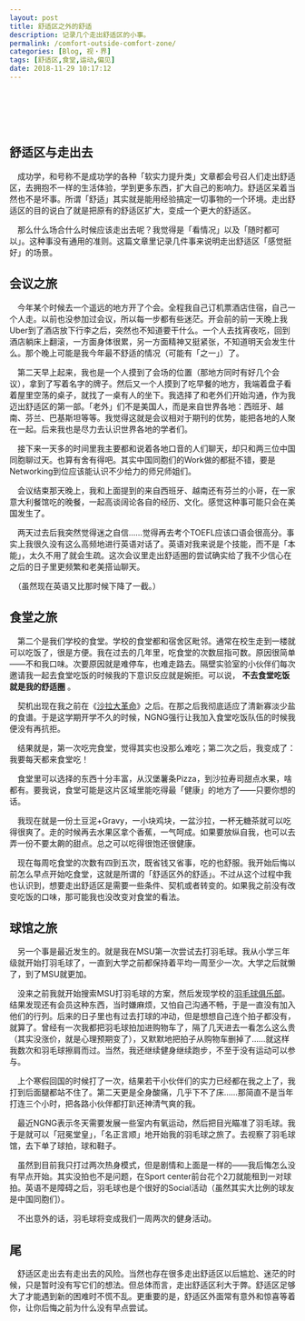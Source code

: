 ```yaml
---
layout: post
title: 舒适区之外的舒适
description: 记录几个走出舒适区的小事。
permalink: /comfort-outside-comfort-zone/
categories: [Blog, 视・界]
tags: [舒适区,食堂,运动,偏见]
date: 2018-11-29 10:17:12 
---
```


# 　

## 舒适区与走出去

　成功学，和号称不是成功学的各种「软实力提升类」文章都会号召人们走出舒适区，去拥抱不一样的生活体验，学到更多东西，扩大自己的影响力。舒适区呆着当然也不是坏事。所谓「舒适」其实就是能用经验搞定一切事物的一个环境。走出舒适区的目的说白了就是把原有的舒适区扩大，变成一个更大的舒适区。

　那么什么场合什么时候应该走出去呢？我觉得是「看情况」以及「随时都可以」。这种事没有通用的准则。这篇文章里记录几件事来说明走出舒适区「感觉挺好」的场景。

## 会议之旅

　今年某个时候去一个遥远的地方开了个会。全程我自己订机票酒店住宿，自己一个人走。以前也没参加过会议，所以每一步都有些迷茫。开会前的前一天晚上我Uber到了酒店放下行李之后，突然也不知道要干什么。一个人去找宵夜吃，回到酒店躺床上翻滚，一方面身体很累，另一方面精神又挺紧张，不知道明天会发生什么。那个晚上可能是我今年最不舒适的情况（可能有「之一」）了。

　第二天早上起来，我也是一个人摸到了会场的位置（那地方同时有好几个会议），拿到了写着名字的牌子。然后又一个人摸到了吃早餐的地方，我端着盘子看着屋里空荡的桌子，就找了一桌有人的坐下。我选择了和老外们开始沟通，作为我迈出舒适区的第一部。「老外」们不是美国人，而是来自世界各地：西班牙、越南、芬兰、巴基斯坦等等。我觉得这就是会议相对于期刊的优势，能把各地的人聚在一起。后来我也是尽力去认识世界各地的学者们。

　接下来一天多的时间里我主要都和说着各地口音的人们聊天，却只和两三位中国同胞聊过天。也算有舍有得吧。其实中国同胞们的Work做的都挺不错，要是Networking到位应该能认识不少给力的师兄师姐们。

　会议结束那天晚上，我和上面提到的来自西班牙、越南还有芬兰的小哥，在一家意大利餐馆吃的晚餐，一起高谈阔论各自的经历、文化。感觉这种事可能只会在美国发生了。

　两天过去后我突然觉得迷之自信……觉得再去考个TOEFL应该口语会很高分。事实上我很久没有这么高频地进行英语对话了。英语对我来说是个技能，而不是「本能」，太久不用了就会生疏。这次会议里走出舒适圈的尝试确实给了我不少信心在之后的日子里更频繁和老美搭讪聊天。

　（虽然现在英语又比那时候下降了一截。）

## 食堂之旅

　第二个是我们学校的食堂。学校的食堂都和宿舍区毗邻。通常在校生走到一楼就可以吃饭了，很是方便。我在过去的几年里，吃食堂的次数屈指可数。原因很简单——不和我口味。次要原因就是难停车，也难走路去。隔壁实验室的小伙伴们每次邀请我一起去食堂吃饭的时候我的下意识反应就是婉拒。可以说， **不去食堂吃饭就是我的舒适圈** 。

　契机出现在我之前在《[沙拉大革命](../salad-revolution/)》之后。在那之后我彻底适应了清新寡淡少盐的食谱。于是这学期开学不久的时候，NGNG强行让我加入食堂吃饭队伍的时候我便没有再抗拒。

　结果就是，第一次吃完食堂，觉得其实也没那么难吃；第二次之后，我变成了：我要每天都来食堂吃！

　食堂里可以选择的东西十分丰富，从汉堡薯条Pizza，到沙拉寿司甜点水果，啥都有。要我说，食堂可能是这片区域里能吃得最「健康」的地方了——只要你想的话。

　我现在就是一份土豆泥+Gravy，一小块鸡块，一盆沙拉，一杯无糖茶就可以吃得很爽了。走的时候再去水果区拿个香蕉，一气呵成。如果要放纵自我，也可以去弄一份不要太齁的甜点。总之可以吃得很饱还很健康。

　现在每周吃食堂的次数有四到五次，既省钱又省事，吃的也舒服。我开始后悔以前怎么早点开始吃食堂，这就是所谓的「舒适区外的舒适」。不过从这个过程中我也认识到，想要走出舒适区是需要一些条件、契机或者转变的。如果我之前没有改变吃饭的口味，那可能我也没改变对食堂的看法。

## 球馆之旅

　另一个事是最近发生的。就是我在MSU第一次尝试去打羽毛球。我从小学三年级就开始打羽毛球了，一直到大学之前都保持着平均一周至少一次。大学之后就懒了，到了MSU就更加。

　没来之前我就开始搜索MSU打羽毛球的方案，然后发现学校的[羽毛球俱乐部](https://msu.edu/~badmint/Badminton_Club.html)。结果发现还有会员这种东西，当时嫌麻烦，又怕自己沟通不畅，于是一直没有加入他们的行列。后来的日子里也有过去打球的冲动，但是想想自己连个拍子都没有，就算了。曾经有一次我都把羽毛球拍加进购物车了，隔了几天进去一看怎么这么贵（其实没涨价，就是心理预期变了），又默默地把拍子从购物车删掉了……就这样我数次和羽毛球擦肩而过。当然，我还继续健身继续跑步，不至于没有运动可以参与。

　上个寒假回国的时候打了一次，结果若干小伙伴们的实力已经都在我之上了，我打到后面腿都站不住了。第二天更是全身酸痛，几乎下不了床……那简直不是当年打连三个小时，把各路小伙伴都打趴还神清气爽的我。

　最近NGNG表示冬天需要发展一些室内有氧运动，然后把目光瞄准了羽毛球。我于是就可以「冠冕堂皇」，「名正言顺」地开始我的羽毛球之旅了。去视察了羽毛球馆，去下单了球拍，球和鞋子。

　虽然到目前我只打过两次热身模式，但是剧情和上面是一样的——我后悔怎么没有早点开始。其实没拍也不是问题，在Sport center前台花个2刀就能租到一对球拍。英语不是障碍之后，羽毛球也是个很好的Social活动（虽然其实大比例的球友是中国同胞们）。

　不出意外的话，羽毛球将变成我们一周两次的健身活动。

## 尾

　舒适区走出去有走出去的风险。当然也存在很多走出舒适区以后尴尬、迷茫的时候，只是暂时没有写它们的想法。但总体而言，走出舒适区利大于弊。舒适区足够大了才能遇到新的困难时不慌不乱。更重要的是，舒适区外面常有意外和惊喜等着你，让你后悔之前为什么没有早点尝试。
